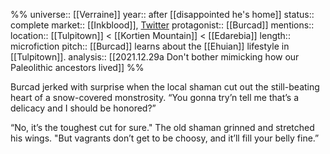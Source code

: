 %%
universe:: [[Verraine]]
year:: after [[disappointed he's home]]
status:: complete
market:: [[Inkblood]], [Twitter](https://twitter.com/EleanorKonik/status/1413123529915174918)
protagonist:: [[Burcad]]
mentions:: 
location:: [[Tulpitown]] < [[Kortien Mountain]] < [[Edarebia]] 
length:: microfiction
pitch:: [[Burcad]] learns about the [[Ehuian]] lifestyle in [[Tulpitown]]. 
analysis:: [[2021.12.29a Don't bother mimicking how our Paleolithic ancestors lived]]
%% 

Burcad jerked with surprise when the local shaman cut out the still-beating heart of a snow-covered monstrosity. “You gonna try’n tell me that’s a delicacy and I should be honored?”

“No, it’s the toughest cut for sure." The old shaman grinned and stretched his wings. "But vagrants don’t get to be choosy, and it’ll fill your belly fine.”